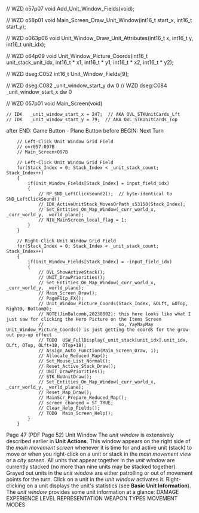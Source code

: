 







// WZD o57p07
void Add_Unit_Window_Fields(void);

// WZD o58p01
void Main_Screen_Draw_Unit_Window(int16_t start_x, int16_t start_y);

// WZD o063p06
void Unit_Window_Draw_Unit_Attributes(int16_t x, int16_t y, int16_t unit_idx);

// WZD o64p09
void Unit_Window_Picture_Coords(int16_t unit_stack_unit_idx, int16_t * x1, int16_t * y1, int16_t * x2, int16_t * y2);


// WZD dseg:C052
int16_t Unit_Window_Fields[9];

// WZD dseg:C082 _unit_window_start_y dw 0
// WZD dseg:C084 _unit_window_start_x dw 0



// WZD 057p01
void Main_Screen(void)

    // IDK   _unit_window_start_x = 247;  // AKA OVL_STKUnitCards_Lft
    // IDK   _unit_window_start_y = 79;  // AKA OVL_STKUnitCards_Top


after
    END: Game Button - Plane Button
before
    BEGIN: Next Turn

        // Left-Click Unit Window Grid Field
        // ovr057:097B
        // Main_Screen+097B

        // Left-Click Unit Window Grid Field
        for(Stack_Index = 0; Stack_Index < _unit_stack_count; Stack_Index++)
        {
            if(Unit_Window_Fields[Stack_Index] = input_field_idx)
            {
                // RP_SND_LeftClickSound2();  // byte-identical to SND_LeftClickSound() 
                // IDK_ActiveUnitStack_MovesOrPath_s53150(Stack_Index);
                // Set_Entities_On_Map_Window(_curr_world_x, _curr_world_y, _world_plane);
                // NIU_MainScreen_local_flag = 1;
            }
        }
        
        // Right-Click Unit Window Grid Field
        for(Stack_Index = 0; Stack_Index < _unit_stack_count; Stack_Index++)
        {
            if(Unit_Window_Fields[Stack_Index] = -input_field_idx)
            {
                // OVL_ShowActiveStack();
                // UNIT_DrawPriorities();
                // Set_Entities_On_Map_Window(_curr_world_x, _curr_world_y, _world_plane);
                // Main_Screen_Draw();
                // PageFlip_FX();
                // Unit_Window_Picture_Coords(Stack_Index, &OLft, &OTop, Right@, Bottom@);
                // NOTE(JimBalcomb,20230802): this here looks like what I just saw for clicking the Hero Picture on the Items Screen
                //                            so, YayNayMay Unit_Window_Picture_Coords() is just getting the coords for the grow-out pop-up effect
                // TODO  USW_FullDisplay(_unit_stack[unit_idx].unit_idx, OLft, OTop, OLft+18, OTop+18);
                // Assign_Auto_Function(Main_Screen_Draw, 1);
                // Allocate_Reduced_Map();
                // Set_Mouse_List_Normal();
                // Reset_Active_Stack_Draw();
                // UNIT_DrawPriorities();
                // STK_NoUnitDraw();
                // Set_Entities_On_Map_Window(_curr_world_x, _curr_world_y, _world_plane);
                // Reset_Map_Draw();
                // MainScr_Prepare_Reduced_Map();
                // screen_changed = ST_TRUE;
                // Clear_Help_Fields();
                // TODO  Main_Screen_Help();
            }
        }








Page 47  (PDF Page 52)
Unit Window
The *unit window* is extensively described earlier in **Unit Actions**.
This window appears on the right side of the *main movement screen* whenever it is time for and active unit (stack) to move or when you right-click on a unit or stack in the *main movement view* or a *city screen*.
All units that appear together in the *unit window* are currently stacked (no more than nine units may be stacked together).
Grayed out units in the *unit window* are either patrolling or out of movement points for the turn.
Click on a unit in the *unit window* activates it.
Right-clicking on a unit displays the unit's statistics (see **Basic Unit Information**).
The *unit window* provides some unit information at a glance:
DAMAGE
EXPERIENCE LEVEL REPRESENTATION
WEAPON TYPES
MOVEMENT MODES
